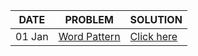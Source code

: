| DATE | PROBLEM | SOLUTION |
| ---- | ------- | -------- |
| 01 Jan | [Word Pattern](https://leetcode.com/problems/word-pattern/description/) | [Click here](https://github.com/sadab-halim/LeetCode-2023/blob/master/01-January/wordPattern.cpp) |